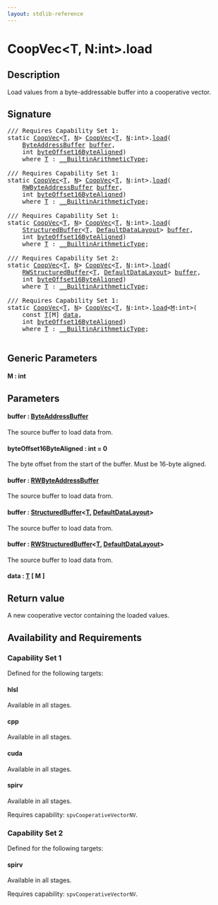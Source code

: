 ```yaml
---
layout: stdlib-reference
---
```


# CoopVec\<T, N:int\>\.load

## Description

Load values from a byte-addressable buffer into a cooperative vector.



## Signature 

<pre>
/// Requires Capability Set 1:
<span class='code_keyword'>static</span> <a href="../types/coopvec-04/index" class="code_type">CoopVec</a>&lt;<a href="../types/coopvec-04/index#typeparam-T" class="code_type">T</a>, <a href="../types/coopvec-04/index#decl-N" class="code_var">N</a>&gt; <a href="../types/coopvec-04/index" class="code_type">CoopVec</a>&lt;<a href="../types/coopvec-04/index#typeparam-T" class="code_type">T</a>, <a href="../types/coopvec-04/index#decl-N" class="code_var">N</a>:<span class="code_keyword">int</span>&gt;.<a href="load">load</a>(
    <a href="../types/byteaddressbuffer-04b/index" class="code_type">ByteAddressBuffer</a> <a href="load#decl-buffer" class="code_param">buffer</a>,
    <span class="code_keyword">int</span> <a href="load#decl-byteOffset16ByteAligned" class="code_param">byteOffset16ByteAligned</a>)
    <span class='code_keyword'>where</span> <a href="../types/coopvec-04/index#typeparam-T" class="code_type">T</a> : <a href="../interfaces/0_builtinarithmetictype-029j/index" class="code_type">__BuiltinArithmeticType</a>;

/// Requires Capability Set 1:
<span class='code_keyword'>static</span> <a href="../types/coopvec-04/index" class="code_type">CoopVec</a>&lt;<a href="../types/coopvec-04/index#typeparam-T" class="code_type">T</a>, <a href="../types/coopvec-04/index#decl-N" class="code_var">N</a>&gt; <a href="../types/coopvec-04/index" class="code_type">CoopVec</a>&lt;<a href="../types/coopvec-04/index#typeparam-T" class="code_type">T</a>, <a href="../types/coopvec-04/index#decl-N" class="code_var">N</a>:<span class="code_keyword">int</span>&gt;.<a href="load">load</a>(
    <a href="../types/rwbyteaddressbuffer-0126d/index" class="code_type">RWByteAddressBuffer</a> <a href="load#decl-buffer" class="code_param">buffer</a>,
    <span class="code_keyword">int</span> <a href="load#decl-byteOffset16ByteAligned" class="code_param">byteOffset16ByteAligned</a>)
    <span class='code_keyword'>where</span> <a href="../types/coopvec-04/index#typeparam-T" class="code_type">T</a> : <a href="../interfaces/0_builtinarithmetictype-029j/index" class="code_type">__BuiltinArithmeticType</a>;

/// Requires Capability Set 1:
<span class='code_keyword'>static</span> <a href="../types/coopvec-04/index" class="code_type">CoopVec</a>&lt;<a href="../types/coopvec-04/index#typeparam-T" class="code_type">T</a>, <a href="../types/coopvec-04/index#decl-N" class="code_var">N</a>&gt; <a href="../types/coopvec-04/index" class="code_type">CoopVec</a>&lt;<a href="../types/coopvec-04/index#typeparam-T" class="code_type">T</a>, <a href="../types/coopvec-04/index#decl-N" class="code_var">N</a>:<span class="code_keyword">int</span>&gt;.<a href="load">load</a>(
    <a href="../types/structuredbuffer-0a/index" class="code_type">StructuredBuffer</a>&lt;<a href="../types/coopvec-04/index#typeparam-T" class="code_type">T</a>, <a href="../types/defaultdatalayout-07b/index" class="code_type">DefaultDataLayout</a>&gt; <a href="load#decl-buffer" class="code_param">buffer</a>,
    <span class="code_keyword">int</span> <a href="load#decl-byteOffset16ByteAligned" class="code_param">byteOffset16ByteAligned</a>)
    <span class='code_keyword'>where</span> <a href="../types/coopvec-04/index#typeparam-T" class="code_type">T</a> : <a href="../interfaces/0_builtinarithmetictype-029j/index" class="code_type">__BuiltinArithmeticType</a>;

/// Requires Capability Set 2:
<span class='code_keyword'>static</span> <a href="../types/coopvec-04/index" class="code_type">CoopVec</a>&lt;<a href="../types/coopvec-04/index#typeparam-T" class="code_type">T</a>, <a href="../types/coopvec-04/index#decl-N" class="code_var">N</a>&gt; <a href="../types/coopvec-04/index" class="code_type">CoopVec</a>&lt;<a href="../types/coopvec-04/index#typeparam-T" class="code_type">T</a>, <a href="../types/coopvec-04/index#decl-N" class="code_var">N</a>:<span class="code_keyword">int</span>&gt;.<a href="load">load</a>(
    <a href="../types/rwstructuredbuffer-012c/index" class="code_type">RWStructuredBuffer</a>&lt;<a href="../types/coopvec-04/index#typeparam-T" class="code_type">T</a>, <a href="../types/defaultdatalayout-07b/index" class="code_type">DefaultDataLayout</a>&gt; <a href="load#decl-buffer" class="code_param">buffer</a>,
    <span class="code_keyword">int</span> <a href="load#decl-byteOffset16ByteAligned" class="code_param">byteOffset16ByteAligned</a>)
    <span class='code_keyword'>where</span> <a href="../types/coopvec-04/index#typeparam-T" class="code_type">T</a> : <a href="../interfaces/0_builtinarithmetictype-029j/index" class="code_type">__BuiltinArithmeticType</a>;

/// Requires Capability Set 1:
<span class='code_keyword'>static</span> <a href="../types/coopvec-04/index" class="code_type">CoopVec</a>&lt;<a href="../types/coopvec-04/index#typeparam-T" class="code_type">T</a>, <a href="../types/coopvec-04/index#decl-N" class="code_var">N</a>&gt; <a href="../types/coopvec-04/index" class="code_type">CoopVec</a>&lt;<a href="../types/coopvec-04/index#typeparam-T" class="code_type">T</a>, <a href="../types/coopvec-04/index#decl-N" class="code_var">N</a>:<span class="code_keyword">int</span>&gt;.<a href="load">load</a>&lt;<a href="load#decl-M" class="code_var">M</a>:<span class="code_keyword">int</span>&gt;(
    <span class="code_keyword">const</span> <a href="../types/coopvec-04/index#typeparam-T" class="code_type">T</a>[M] <a href="load#decl-data" class="code_param">data</a>,
    <span class="code_keyword">int</span> <a href="load#decl-byteOffset16ByteAligned" class="code_param">byteOffset16ByteAligned</a>)
    <span class='code_keyword'>where</span> <a href="../types/coopvec-04/index#typeparam-T" class="code_type">T</a> : <a href="../interfaces/0_builtinarithmetictype-029j/index" class="code_type">__BuiltinArithmeticType</a>;

</pre>

## Generic Parameters

####  <a id="decl-M"></a>M  : int

## Parameters

####  <a id="decl-buffer"></a>buffer  : [ByteAddressBuffer](../types/byteaddressbuffer-04b/index)
The source buffer to load data from.

####  <a id="decl-byteOffset16ByteAligned"></a>byteOffset16ByteAligned  : int = 0
The byte offset from the start of the buffer. Must be 16-byte aligned.

####  <a id="decl-buffer"></a>buffer  : [RWByteAddressBuffer](../types/rwbyteaddressbuffer-0126d/index)
The source buffer to load data from.

####  <a id="decl-buffer"></a>buffer  : [StructuredBuffer](../types/structuredbuffer-0a/index)\<[T](../types/structuredbuffer-0a/index#typeparam-T), [DefaultDataLayout](../types/defaultdatalayout-07b/index)\>
The source buffer to load data from.

####  <a id="decl-buffer"></a>buffer  : [RWStructuredBuffer](../types/rwstructuredbuffer-012c/index)\<[T](../types/rwstructuredbuffer-012c/index#typeparam-T), [DefaultDataLayout](../types/defaultdatalayout-07b/index)\>
The source buffer to load data from.

####  <a id="decl-data"></a>data  : [T](../types/coopvec-04/index#typeparam-T) \[ M \]

## Return value
A new cooperative vector containing the loaded values.


## Availability and Requirements

### Capability Set 1

Defined for the following targets:

#### hlsl
Available in all stages.

#### cpp
Available in all stages.

#### cuda
Available in all stages.

#### spirv
Available in all stages.

Requires capability: `spvCooperativeVectorNV`.

### Capability Set 2

Defined for the following targets:

#### spirv
Available in all stages.

Requires capability: `spvCooperativeVectorNV`.


